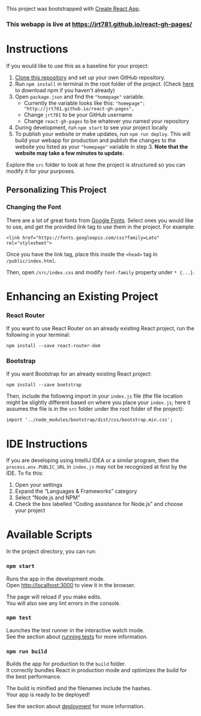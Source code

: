This project was bootstrapped with [Create React App](https://github.com/facebook/create-react-app).

### This webapp is live at https://jrt781.github.io/react-gh-pages/

# Instructions

If you would like to use this as a baseline for your project:

1. [Clone this repository](https://help.github.com/articles/cloning-a-repository/) and set up your own GitHub repository.
2. Run `npm install` in terminal in the root folder of the project. (Check [here](https://www.npmjs.com/get-npm) to download npm if you haven't already)
3. Open `package.json` and find the `"homepage"` variable.
   * Currently the variable looks like this:
   `"homepage": "http://jrt781.github.io/react-gh-pages",`
   * Change `jrt781` to be your GitHub username
   * Change `react-gh-pages` to be whatever you named your repository
4. During development, run `npm start` to see your project locally
5. To publish your website or make updates, run `npm run deploy`. 
   This will build your webapp for production and publish the changes to 
   the website you listed as your `"homepage"` variable in step 3. <strong>Note that
   the website may take a few minutes to update.</strong>
   
Explore the `src` folder to look at how the project is structured so you can modify it for your purposes.

## Personalizing This Project

### Changing the Font

There are a lot of great fonts from [Google Fonts](https://fonts.google.com/). Select ones you would like to use, and 
get the provided link tag to use them in the project. For example:

```
<link href="https://fonts.googleapis.com/css?family=Lato" rel="stylesheet">
```

Once you have the link tag, place this inside the `<head>` tag in `/public/index.html`.

Then, open `/src/index.css` and modify `font-family` property under `* {...}`.


# Enhancing an Existing Project

### React Router
If you want to use React Router on an already existing React project, 
run the following in your terminal:

```
npm install --save react-router-dom
```
### Bootstrap

If you want Bootstrap for an already existing React project:

```
npm install --save bootstrap
```

Then, include the following import in your `index.js` file (the file
location might be slightly different based on where you place your 
`index.js`; here it assumes the file is in the `src` folder under the 
root folder of the project):

```
import '../node_modules/bootstrap/dist/css/bootstrap.min.css';
``` 

# IDE Instructions
If you are developing using IntelliJ IDEA or a similar program, then 
the `process.env.PUBLIC_URL` in `index.js` may not be recognized at 
first by the IDE. To fix this:
1. Open your settings
2. Expand the “Languages & Frameworks” category
3. Select “Node.js and NPM”
4. Check the box labelled “Coding assistance for Node.js” and choose 
your project

# Available Scripts

In the project directory, you can run:

### `npm start`

Runs the app in the development mode.<br>
Open [http://localhost:3000](http://localhost:3000) to view it in the browser.

The page will reload if you make edits.<br>
You will also see any lint errors in the console.

### `npm test`

Launches the test runner in the interactive watch mode.<br>
See the section about [running tests](https://facebook.github.io/create-react-app/docs/running-tests) for more information.

### `npm run build`

Builds the app for production to the `build` folder.<br>
It correctly bundles React in production mode and optimizes the build for the best performance.

The build is minified and the filenames include the hashes.<br>
Your app is ready to be deployed!

See the section about [deployment](https://facebook.github.io/create-react-app/docs/deployment) for more information.
